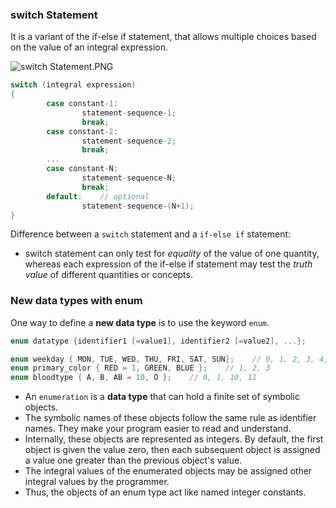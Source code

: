 ### switch Statement

It is a variant of the if-else if statement, that allows multiple choices based on the value of an integral expression.

![switch Statement.PNG](https://s3-us-west-2.amazonaws.com/secure.notion-static.com/218bf1c4-e48b-454e-8345-936913776913/switch_Statement.png)

```cpp
switch (integral expression)
{
		case constant-1:
				statement-sequence-1;
				break;
		case constant-2:
				statement-sequence-2;
				break;
		...
		case constant-N:
				statement-sequence-N;
				break;
		default:    // optional
				statement-sequence-(N+1);
}
```

Difference between a `switch` statement and a `if-else if` statement:

- switch statement can only test for *equality* of the value of one quantity, whereas each expression of the if-else if statement may test the *truth value* of different quantities or concepts.

### New data types with enum

One way to define a **new data type** is to use the keyword `enum`.

```cpp
enum datatype {identifier1 [=value1], identifier2 [=value2], ...};
```

```cpp
enum weekday { MON, TUE, WED, THU, FRI, SAT, SUN};    // 0, 1, 2, 3, 4, 5, 6
enum primary_color { RED = 1, GREEN, BLUE };    // 1, 2, 3
enum bloodtype { A, B, AB = 10, O };    // 0, 1, 10, 11
```

- An `enumeration` is a **data type** that can hold a finite set of symbolic objects.
- The symbolic names of these objects follow the same rule as identifier names. They make your program easier to read and understand.
- Internally, these objects are represented as integers. By default, the first object is given the value zero, then each subsequent object is assigned a value one greater than the previous object's value.
- The integral values of the enumerated objects may be assigned other integral values by the programmer.
- Thus, the objects of an enum type act like named integer constants.
